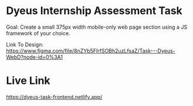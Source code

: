 # Dyeus Internship Assessment Task

Goal: Create a small 375px width mobile-only web page section using a JS framework of your choice.

Link To Design: https://www.figma.com/file/8nZYb5FIrfSOBh2uzLfsaZ/Task---Dyeus-WebD?node-id=0%3A1

# Live Link

https://dyeus-task-frontend.netlify.app/

